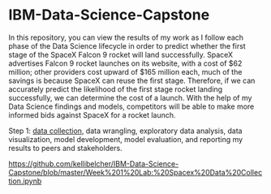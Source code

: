 # IBM-Data-Science-Capstone

In this repository, you can view the results of my work as I follow each phase of the Data Science lifecycle in order to predict whether the first stage of the SpaceX Falcon 9 rocket will land successfully. SpaceX advertises Falcon 9 rocket launches on its website, with a cost of $62 million; other providers cost upward of $165 million each, much of the savings is because SpaceX can reuse the first stage. Therefore, if we can accurately predict the likelihood of the first stage rocket landing successfully, we can determine the cost of a launch. With the help of my Data Science findings and models, competitors will be able to make more informed bids against SpaceX for a rocket launch. 

Step 1: [data collection](https://github.com/kellibelcher/IBM-Data-Science-Capstone/blob/master/Week%201%20Lab:%20Spacex%20Data%20Collection.ipynb), data wrangling, exploratory data analysis, data visualization, model development, model evaluation, and reporting my results to peers and stakeholders. 

https://github.com/kellibelcher/IBM-Data-Science-Capstone/blob/master/Week%201%20Lab:%20Spacex%20Data%20Collection.ipynb
